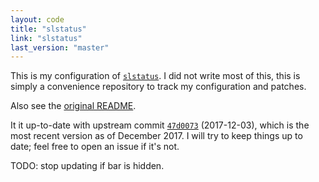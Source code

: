 ```yaml
---
layout: code
title: "slstatus"
link: "slstatus"
last_version: "master"
---
```


This is my configuration of [`slstatus`](https://tools.suckless.org/slstatus/).
I did not write most of this, this is simply a convenience repository to track
my configuration and patches.

Also see the
[original README](https://github.com/Carpetsmoker/slstatus/blob/master/README).

It it up-to-date with upstream commit
[`47d0073`](https://git.suckless.org/slstatus/log/) (2017-12-03), which is the
most recent version as of December 2017. I will try to keep things up to date;
feel free to open an issue if it's not.

TODO: stop updating if bar is hidden.
